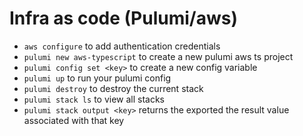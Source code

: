 # Infra as code (Pulumi/aws)

- `aws configure` to add authentication credentials
- `pulumi new aws-typescript` to create a new pulumi aws ts project
- `pulumi config set <key>` to create a new config variable
- `pulumi up` to run your pulumi config
- `pulumi destroy` to destroy the current stack
- `pulumi stack ls` to view all stacks
- `pulumi stack output <key>` returns the exported the result value associated with that key
